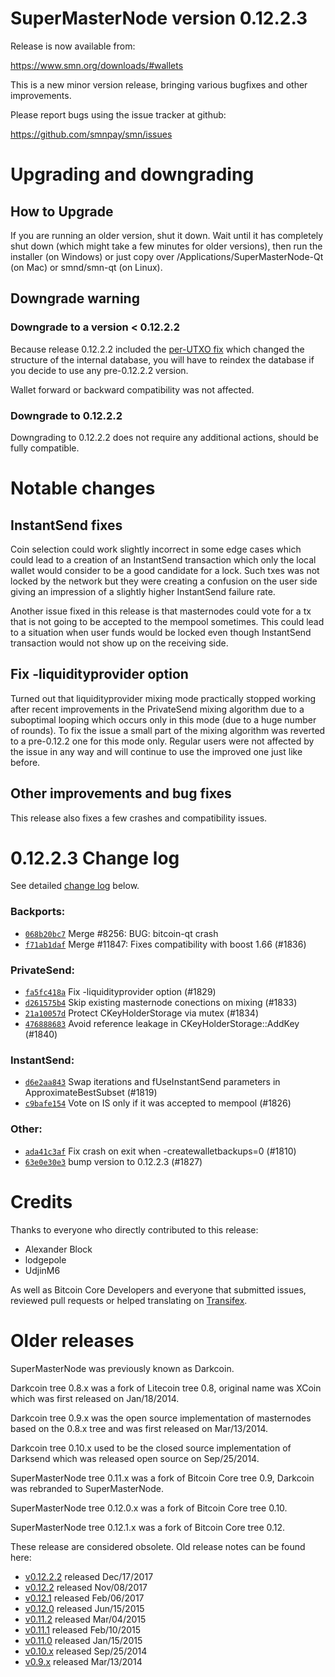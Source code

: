 SuperMasterNode version 0.12.2.3
==========================

Release is now available from:

  <https://www.smn.org/downloads/#wallets>

This is a new minor version release, bringing various bugfixes and other
improvements.

Please report bugs using the issue tracker at github:

  <https://github.com/smnpay/smn/issues>


Upgrading and downgrading
=========================

How to Upgrade
--------------

If you are running an older version, shut it down. Wait until it has completely
shut down (which might take a few minutes for older versions), then run the
installer (on Windows) or just copy over /Applications/SuperMasterNode-Qt (on Mac) or
smnd/smn-qt (on Linux).

Downgrade warning
-----------------

### Downgrade to a version < 0.12.2.2

Because release 0.12.2.2 included the [per-UTXO fix](release-notes/smn/release-notes-0.12.2.2.md#per-utxo-fix)
which changed the structure of the internal database, you will have to reindex
the database if you decide to use any pre-0.12.2.2 version.

Wallet forward or backward compatibility was not affected.

### Downgrade to 0.12.2.2

Downgrading to 0.12.2.2 does not require any additional actions, should be
fully compatible.

Notable changes
===============

InstantSend fixes
-----------------

Coin selection could work slightly incorrect in some edge cases which could
lead to a creation of an InstantSend transaction which only the local wallet
would consider to be a good candidate for a lock. Such txes was not locked by
the network but they were creating a confusion on the user side giving an
impression of a slightly higher InstantSend failure rate.

Another issue fixed in this release is that masternodes could vote for a tx
that is not going to be accepted to the mempool sometimes. This could lead to
a situation when user funds would be locked even though InstantSend transaction
would not show up on the receiving side.

Fix -liquidityprovider option
-----------------------------

Turned out that liquidityprovider mixing mode practically stopped working after
recent improvements in the PrivateSend mixing algorithm due to a suboptimal
looping which occurs only in this mode (due to a huge number of rounds). To fix
the issue a small part of the mixing algorithm was reverted to a pre-0.12.2 one
for this mode only. Regular users were not affected by the issue in any way and
will continue to use the improved one just like before.

Other improvements and bug fixes
--------------------------------

This release also fixes a few crashes and compatibility issues.


0.12.2.3 Change log
===================

See detailed [change log](https://github.com/smnpay/smn/compare/v0.12.2.2...smnpay:v0.12.2.3) below.

### Backports:
- [`068b20bc7`](https://github.com/smnpay/smn/commit/068b20bc7) Merge #8256: BUG: bitcoin-qt crash
- [`f71ab1daf`](https://github.com/smnpay/smn/commit/f71ab1daf) Merge #11847: Fixes compatibility with boost 1.66 (#1836)

### PrivateSend:
- [`fa5fc418a`](https://github.com/smnpay/smn/commit/fa5fc418a) Fix -liquidityprovider option (#1829)
- [`d261575b4`](https://github.com/smnpay/smn/commit/d261575b4) Skip existing masternode conections on mixing (#1833)
- [`21a10057d`](https://github.com/smnpay/smn/commit/21a10057d) Protect CKeyHolderStorage via mutex (#1834)
- [`476888683`](https://github.com/smnpay/smn/commit/476888683) Avoid reference leakage in CKeyHolderStorage::AddKey (#1840)

### InstantSend:
- [`d6e2aa843`](https://github.com/smnpay/smn/commit/d6e2aa843) Swap iterations and fUseInstantSend parameters in ApproximateBestSubset (#1819)
- [`c9bafe154`](https://github.com/smnpay/smn/commit/c9bafe154) Vote on IS only if it was accepted to mempool (#1826)

### Other:
- [`ada41c3af`](https://github.com/smnpay/smn/commit/ada41c3af) Fix crash on exit when -createwalletbackups=0 (#1810)
- [`63e0e30e3`](https://github.com/smnpay/smn/commit/63e0e30e3) bump version to 0.12.2.3 (#1827)

Credits
=======

Thanks to everyone who directly contributed to this release:

- Alexander Block
- lodgepole
- UdjinM6

As well as Bitcoin Core Developers and everyone that submitted issues,
reviewed pull requests or helped translating on
[Transifex](https://www.transifex.com/projects/p/smn/).


Older releases
==============

SuperMasterNode was previously known as Darkcoin.

Darkcoin tree 0.8.x was a fork of Litecoin tree 0.8, original name was XCoin
which was first released on Jan/18/2014.

Darkcoin tree 0.9.x was the open source implementation of masternodes based on
the 0.8.x tree and was first released on Mar/13/2014.

Darkcoin tree 0.10.x used to be the closed source implementation of Darksend
which was released open source on Sep/25/2014.

SuperMasterNode tree 0.11.x was a fork of Bitcoin Core tree 0.9,
Darkcoin was rebranded to SuperMasterNode.

SuperMasterNode tree 0.12.0.x was a fork of Bitcoin Core tree 0.10.

SuperMasterNode tree 0.12.1.x was a fork of Bitcoin Core tree 0.12.

These release are considered obsolete. Old release notes can be found here:

- [v0.12.2.2](release-notes/smn/release-notes-0.12.2.2.md) released Dec/17/2017
- [v0.12.2](release-notes/smn/release-notes-0.12.2.md) released Nov/08/2017
- [v0.12.1](release-notes/smn/release-notes-0.12.1.md) released Feb/06/2017
- [v0.12.0](release-notes/smn/release-notes-0.12.0.md) released Jun/15/2015
- [v0.11.2](release-notes/smn/release-notes-0.11.2.md) released Mar/04/2015
- [v0.11.1](release-notes/smn/release-notes-0.11.1.md) released Feb/10/2015
- [v0.11.0](release-notes/smn/release-notes-0.11.0.md) released Jan/15/2015
- [v0.10.x](release-notes/smn/release-notes-0.10.0.md) released Sep/25/2014
- [v0.9.x](release-notes/smn/release-notes-0.9.0.md) released Mar/13/2014

